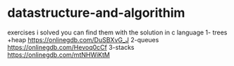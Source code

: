 # datastructure-and-algorithim
exercises i solved you can find them with the solution in c language
1- trees +heap
https://onlinegdb.com/DuSBXvG_J
2-queues
https://onlinegdb.com/Hevoq0cCf
3-stacks
https://onlinegdb.com/mtNHWiKtM

